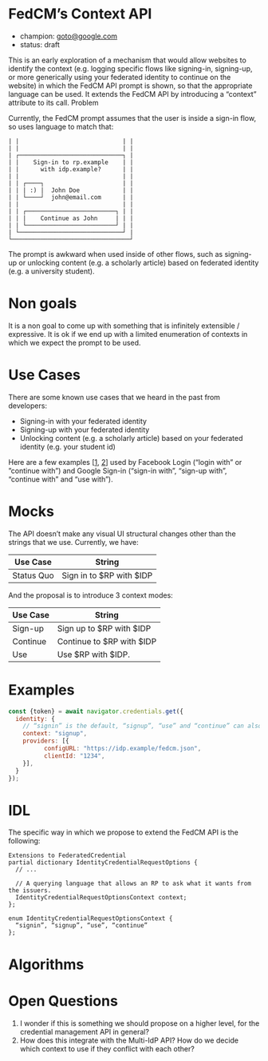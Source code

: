 # FedCM’s Context API

- champion: goto@google.com
- status: draft

This is an early exploration of a mechanism that would allow websites to identify the context (e.g. logging specific flows like signing-in, signing-up, or more generically using your federated identity to continue on the website) in which the FedCM API prompt is shown, so that the appropriate language can be used. It extends the FedCM API by introducing a “context” attribute to its call.
Problem

Currently, the FedCM prompt assumes that the user is inside a sign-in flow, so uses language to match that:

```
| |                             | |
| |                             | |
| ┌─────────────────────────────┐ |
| |    Sign-in to rp.example    | |
| |      with idp.example?      | |
| |                             | |
| | ┌────┐                      | |
| | | :) |  John Doe            | |
| | └────┘  john@email.com      | |
| |                             | |
| | ┌─────────────────────────┐ | |
| | |    Continue as John     | | |
| | └─────────────────────────┘ | |
| └─────────────────────────────┘ |
└─────────────────────────────────┘
```

The prompt is awkward when used inside of other flows, such as signing-up or unlocking content (e.g. a scholarly article) based on federated identity (e.g. a university student).

# Non goals

It is a non goal to come up with something that is infinitely extensible / expressive. It is ok if we end up with a limited enumeration of contexts in which we expect the prompt to be used.

# Use Cases

There are some known use cases that we heard in the past from developers:

- Signing-in with your federated identity
- Signing-up with your federated identity
- Unlocking content (e.g. a scholarly article) based on your federated identity (e.g. your student id)

Here are a few examples [[1](https://developers.facebook.com/docs/facebook-login/web/login-button/), [2](https://developers.google.com/identity/gsi/web/guides/change-sign-in-context)] used by Facebook Login (“login with” or ”continue with”) and Google Sign-in (“sign-in with”, “sign-up with”, “continue with” and “use with”).

# Mocks

The API doesn’t make any visual UI structural changes other than the strings that we use. Currently, we have:

| Use Case     | String                                |
| ------------ | ------------------------------------- |
| Status Quo   | Sign in to $RP with $IDP              |

And the proposal is to introduce 3 context modes:

| Use Case     | String                                |
| ------------ | ------------------------------------- |
| Sign-up      |  Sign up to $RP with $IDP             |
| Continue     |  Continue to $RP with $IDP            |
| Use          |  Use $RP with $IDP.                   |

# Examples

```js
const {token} = await navigator.credentials.get({
  identity: {
    // “signin” is the default, “signup”, “use” and “continue” can also be used
    context: "signup", 
    providers: [{
          configURL: "https://idp.example/fedcm.json",
          clientId: "1234",
    }],
  }
});
```

# IDL

The specific way in which we propose to extend the FedCM API is the following:

```
Extensions to FederatedCredential
partial dictionary IdentityCredentialRequestOptions {
  // ...

  // A querying language that allows an RP to ask what it wants from the issuers.
  IdentityCredentialRequestOptionsContext context;
};

enum IdentityCredentialRequestOptionsContext {
  “signin”, “signup”, “use”, “continue”
};
```

# Algorithms

# Open Questions

1. I wonder if this is something we should propose on a higher level, for the credential management API in general?
1. How does this integrate with the Multi-IdP API? How do we decide which context to use if they conflict with each other?

